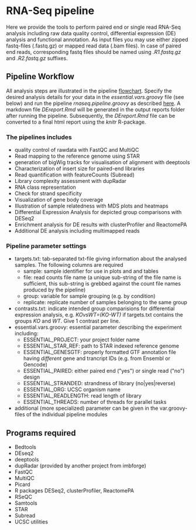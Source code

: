 # RNA-Seq pipeline
Here we provide the tools to perform paired end or single read RNA-Seq analysis including raw data quality control, differential expression (DE) analysis and functional annotation. As input files you may use either zipped fastq-files (.fastq.gz) or mapped read data (.bam files). In case of paired end reads, corresponding fastq files should be named using *.R1.fastq.gz* and *.R2.fastq.gz* suffixes.


## Pipeline Workflow
All analysis steps are illustrated in the pipeline [flowchart](https://www.draw.io/?lightbox=1&highlight=0000ff&edit=_blank&layers=1&nav=1&title=NGSpipe2go_RNAseq_pipeline.html#R7R1Zk5s489e4Knmwi%2Ft4nDOz2WSyO5OtbPYlJZCw%2BYLBATzXr%2F90AOYQNtgY8Ex2UjuDACG1Wn13ayJfLJ8%2BhGC1%2BBxA5E0kAT5N5MuJJImKJE3IPwE%2BsxZd11nDPHRh8tCm4d59QUmjkLSuXYiiwoNxEHixuyo22oHvIzsutIEwDB6LjzmBV%2FzqCsxRpeHeBl619ZsL40XSKmrm5sYNcueL5NOGlMzPAvbPeRis%2FeR7fuAjdmcJ0m6SOUYLAIPHXJN8NZEvwiCI2V%2FLpwvkEbCmEGPvXdfczYYcIj9u8sLiRdX%2F%2FXT3%2FOR9Xj7NbwX7r3%2FtaTa4%2BDmFBYIYNMllEMaLYB74wLvatJ7T%2BSLSrYCv%2FrdertLn52CFWzZvfQoC3HApksdQHD8nKw%2FWcYCbFvHSS%2B6iJzf%2Bl3Q4U5Or77k7l0%2FJt%2BjFc3rhx%2BFz7iVy%2BT1%2Fb%2FMavUrfi%2BIw%2BJmtM16H8yooE%2BhGwTq0E7g82Ld%2F339bf1xfvvz39Y%2Bv19%2Bjh%2F%2BmcoIgMQjnKN7yoJIAmkA394lkqT6gYInwGPEDIfJA7D4UERMk%2BD3PntssNP4jWWv%2But8IH53FrRF7D4s76%2Fbm%2FvrHy8003XgPwFsnn5pImodncA7dB%2FJFz5379Ib2a01Q9Dyk6J9d4r%2FmyW%2F6mhWWW%2FDAaF9pawnPcqvvAQt559lWugi8IKQPydf0P%2B6iOYEfJ%2FgkamTcIFpQpBQLKEquHNfz8p1K5CfrNL1D9658Pg8BdDEilJrtYOnaCQbNPRBFKTal21qgn43x4gUEcFNT2IZZDyiM0dNWTEjuGmpCaxLaOjU1dv2Yo1RGQoAXOSKlpIt8CPZwkVl80%2BhzpZGfY6BPB9giGUIBWzIWm8MWRTCr2KJ1gS0v3%2BLLr8K%2F%2F328vrsKlyL8%2BuH5j6l8MIt5SwylIT%2BRlaH4CXeNVfG1LzLy4RmRNPGlTfYv2c2k8dr10uFU8aBAVHpACnkopBDlx9sb9zE4%2B3O%2B%2BvLjW%2FDxXBGnEodJ9I8kXJAcdx0S%2FtgD3LcNk8OcCdMrLEDKjsmNaURBeIYfEJXVE4dXX0iTs%2FMlcH0CP3eFPBfzNtx4vp2Ns68Wm5mYsO9AuplO0ku0An5FHCk3ALLublz6TuiDCP2apbCYYQEkeHjOfypdqbQFqMCWFc1GpiVA3QKCaiqm4uiOo5qaIAlT2wRQRbbqiFDSZR0auqBrjgUdVRUECymKAnUgI6vwkUWInMJnFnFMVOczgkjS9dyNF2trhmUQfOEuLSfACIz%2FvP1wT4YuzQN8YXmBRdANRDHCq3idTirCf9%2FdnuF54j92T5iBrfa5FCcAB08qQOdiE2%2B5apCsLEKOBvWmlCK5MbDw27m9JAkQOa7vUh1CEt5Z5M771ptr1PP2AgAjSgujFbIpNZQEOlFiNQng2iMod%2FrzQ1GEGYwLCLkGPswmNyXTdh0sP1AmBDDNJ%2Fttjwl3gINPyF7HBN45HKwZSb3%2B1YXaYooFtcWoai2yztFaROlYOq6yW3jButuK%2FInp6gpreWTyTBZJRUAjbchshwoXXFu5eGMYihWQpcDJQyxtayyKJN%2F7K3AptiUfm0pqYcH0YgeB40RYRCovQjboA2wP5pCaRvr394LWsUvTKOgZG7WjB3VSa6o5DKU4bBt1rXWpSvGs4IkQPNefM5JnBSFE4RQ34wsmIyX7ghJEAW8CNbuTN%2BKT2xNJRgr5yZ5YAQizvqVt%2FKMiw%2FDEFb4waWNyG2LpK5rFTwVLWVmGhKYGRV2Fmg5EYAiKaIgSFiNFxZIMgGQw1R1bMETTAVARJB0CSVJkU9ZsQVRtLGealiqogoNFxkFkyNp5MiCVb2%2BTGGtkwcoi8PlnKn5V0akeV8qsFS0LQLQxduNB2RRZch0KlacylMo9JdXjVWwF8LnSWBEIY1hucdMGvGD405dXVBwB3nPk4lXB%2B1OYMxGMeq6EFPoE6ckSCkwmwM9pYEmcO74VrdgssFQ%2FY1D488tD9O0rnsq7P79Mv319P8vB3eWsRXWU1RausFt9jDRWodAGLh%2Fwzl%2FhSfhYEosYNcM7zs%2BoZhkPxzqhhv2%2FkYGRRt6WIe1s29fItUTecm3gnSUejJhICOepP8NDDnkrwE85HjUGOtT%2Bl5cVHhdujO4xESA9PoZgtY2DtxCRi4Z9WZQ48p5YFfiMo3mB1N%2BSWHNJLF2u0Yhi%2F0Qo%2FGL9j4RTYCpPXGhvR9QqUvZaQUu1DV3XHMlxREUxVUeVbRGopmTqjgMdxZqKGJUtyTItLFxZQFZMXVRUJBkOhIajiwKybSQpUB1G0KqZJQMQn7n9FrJaCVkRlom8zGSyN6Nzy%2F1RYaS1zNGaQ2Pe1eHgQwSgjbc2oSekZzYHISd3vlv77q81xYa1NcXUlawNIReU2cDg%2FbYpH0tMmTP5rysozHPiJJGqHTLbApr0ObkQrTwszcSdLnPWJaGXR5pUO%2Fltu5wi5RhoIticoMCXBSPuEvjEPYQBfJmTB1oIgZLxWwhsLgSmRuSTEQJXXM69xMPHGjJlzsJqI%2Fex9indQeSelruHkT6eJrvqjLJnn%2Fk9dkl3f22cYzx3SUUM4VKdVbltUXlqr6ky8kBuGnxR9ZwKuW3l08x3NHsAYdTArWxZqmBAKIuyqEhYaIVAFIGlSw6CyNEgmiITmhDaClINBe9QoBu6ZGL6AQSkmo4sQQgVU5Hso0uqmYdvI6funC0DWd1jjWXXRONogybHQYoSR12FwYMLCYLnfYY8ZN%2FKYukIKHRv8YsFIBVmzvkue43MleubFN4Fq3jWXjrLgXMnl5a2c%2Bnx8eMs6WEXPzb11mR5f3bMi%2F3p1W2ZfnC0fkuluIrFDo7nt5R%2B%2By0369W%2F%2FMPHBimNhE6wQUv3T9oFk%2BiStzZIUe3IKMYviErJ6spmXOnoLAzBc%2B6xFXkg2jJgVeMOuHZcpefTcW2Qm42gW1TnxU6MUZ60A99x5%2BuQ5mzkg454tq1RiJCgkVSGBflZ6K1mPiFltZLZdCOdQfRAMvquGUBIO3lsxi5rBTL%2BQ7XiWI0dkRt%2BGfKnXydB9wGSVYjA0sKiay08OE%2FsYVftSQbtEav4xukg8OpBWbpbC8aq2NkCywYT%2BCsNNOqTUKTHIPxJAghp3z6YU%2Bl7m9zNazukIUSM5UUtvvuuuwFiQIC1RxiYm4wggWXkrcOCF4BELrjEuOoH5HEfISIo4cXb%2FRGCv0noY5LTlXbrBTbRvXIL2Ghe7ydpiCfvLkfNyihF9iJBeGKCwQNImBFWusji%2F0SI4OQGMFg%2BjV1%2FHu2MsihpX6NWplRZ52gBHDVA1EoSWmfu7DSgcUDVSWkLxVenOnGT1MXqQgyapD6MMtVVLlnjZDLtKDpYW41HF4wC1kmatlXjKT8vG%2BohGs8uA3mmKVyDKP77gkoBTWzTv9aYCMfPkyTijhJ%2F6isMwSOFKU0iIPPAktPPZHN0aX3Fj%2BH%2FO%2FjGL3vGmjN5a6exjiFRrbGORyZLPCfx33%2BiV5eyVsNpaJZ20rEw4eT1HcSE1DJuyZzUeo1DUTWhHssPMOnxU2sPJn49kbrjkSylIclSjmM2akuylFIOvpxYmepIVuV5xZwcQLKaodWOPArkWcHjb5Saqp3XbekEpRRVOj6K7CgO9BtFEqpjjhNFxD5QZHvdhzeCIsd2U6hiaWlTZ1LH3oUKI9J6YESpQjL%2B0iGd1nlpTF06V8MOK%2BazPd7rJDZ8ppNnF6xTaZdS3sdy68OQFE3rh6QoRrckhWsw0oekKCNztXeHmnLncs6eQYmZWeX%2B69ldY4vLHUrcKqsVDTs%2Fom0lc3JFGKjtjStKDqzHNK4ct4SDlNZrGMiYwodt1ciPF2t6T1ZL2EQGlKgHiTXIQTkJNShapwgUy6HkSxdCSlxKC7JpuUvAIE9qygnSipI04J3t%2FITe4mGp5%2FgfBt0FIRfqJfGIqefi5hr%2FI4%2BH8UXg466BS1cWYWx9RFE8qVZA7AAHZIN8vIAFSgUJuH4dWWmNBA1XvL6YwG5fLy2cknh8hT2CT76s49Wa5sMEHiQoc1ahYfjmL3ucoSeZuzLIpuEynyXL6dmMu0n05%2BEpF3mETUt4XoOl6xFcu0HeAyK9TvpwX%2BpKsSirrKrN8HwPYtcQz%2FWR4blQQfUQRWsvHmmcVT5zLdo2nGN8HLqOg8Is9Bs9rTCsIlYErAq1Xob04QsZiB%2B69mKJ%2FM33x7vVj7CtVaEqw3C39dGS7FN9e8Tb2gvmI93TeGTTlGXZgedhYZHGCDH2hYC9mGyCcl49MityjzwqejGMp2vBVeX%2FxPnl8i5a3vijO22gnaq%2Bs%2F4vvko%2BScTpxICCQpdm0dxnCetdK%2FBpqPlOBd4czJS4ddyjIW1VyTxERIEaKXXbN7nw8opNa3a3hPleKzmF0BINZDuSbkuOYQFoObZkAmSqOhJMQZyKliWZJoIahrJsAMG0LUMVBc2EDrB1UVQUAxi6WvzIMXIKabQw%2Fp0t13W0cP3nH6wK7Q%2FWjDffDxZleV0HAQa90t22IdxtY9d5CzSj48fDmC2Qt0JhNLvbtlJANGwk6tAwdFs2bVGWbVWWoQmRIUBoy1PbkgQJiQCJoi7aUHdMVdaBaMqGZTqKSRZMEnTdGuFK7QBFumT8x8Yafv8XHiim9BmFIXQoJIDMlwKmksssh0FZkO%2FnACsMhFBTDBVYGQ%2FM1mMiz9jrKKZdbaq8bXI5cwHHeHmjBSZ%2BWc2zNIR6z6Di16fUa5wqtPygZFk6nEfyg78OL6%2BQl5gSo2L%2FIlPy4Y28dFS%2F%2FJHiwDixpsX0wTRwa5cTrcOwU9cnhoOnFRUz%2FbixNwQSarBkhIZYhylNSLO%2FWWAqDUf1XCsECSIf3V1Smkxrz4nSV1jqccNQZXFYzwmfEh2evzwcJSq5%2F9uSpQMokToMJWoaIdQhJao0RGuLhLFLWLaLn1eIr0W19N5SKy2rGsbK02LaQYSZ5xXqh0SVJ9WeRqmvg0aZI6RRqRNx%2FKFkYzhqTGlaHF4Z7KwxbnSPNuQin1p0T%2BNFlo8TeNY6XiylF1n61o7cidLz6mG5E425XcIHfjC34aFczEEgXof9srD2nEs7Sc5VjkuS1RFyrh3VgcYRVju6XNbUXrOTuKXVecYTulhpsMDygljHyEnlhwjKNt7btDar5c6%2FufM%2Bkkjx0O1k6O2Jiv4qiIpqGrOqd3VwsiKfAlnpVNwxBhN3DqUIH778uMrCbRpv902ETtHin6u6PUe09E4fokVhDu1pgfE6aMHA5rvzG1G8mL%2B4yvJGhnfXcPnpCU5PpvrgcKa646Rx7jTVZTFm%2FZnq4Hp1ByAI9%2FIW4Jdp%2FfckOpEKG33QFvzdkAy6PVkxT5KslC1uysD5FPzSPIcnb55caZ4CheqSAqlNA7lGWppH3WGrGao0DxGAzgP4jPUrqTHJC1NTTaqTCeSvRJwiH0T%2BnMRb9EH6yCfJYRh4MFJr8qfmz6I%2FXfKnjtFsIw9anOfkHA6Nk6CNnpSzZkzuZCowjcLh0DideJwOB0XbzsSGcjhcXv24vLpHv5pzsMstSUUbS0EvojvCv9tzLuV1JEIr8rCca6tFfDTB99W8ojgE9s%2BRxt4z4zqZcjLIxOD24EaksGOUqMdvMWWOawk%2FWp4RP1bt1YcINMhGasHUj37MRqnas14%2BHaPxMRumVOior2M29OKxGeM4ZsMY9TEbd4gKHzbRlT8gP1jy3ZoNSWT%2FeVW0tgw5CB6iJ5o0Oi9Mopzlk0VwCLSWv0vpP%2F3GPHb6Ti%2BpJIxsStAnuSL5OvP0rPtdh6vtdeDXqEvO62K15LyYRjUWsjuEDvgUfwcPXnI%2BoyFvt%2BQ8P1N5e13L3u3aRVNPJkb0LVMMlOFscoIYucsmjivD2ayvPURPSucQfit4IiefUzgS%2Bm4FIdaQprg54wH156ZbWBeZUyxMVSoZKeQneyI7EJ3clrbxjpzhIUmHpWi5XRt7a%2Be%2FM5AU6yPhX%2B8wiuNVY7UmWF5nMak4zdX8iQWF8P3mGksO1FaT1XxhSViAohrvyACWt5WL%2B4hitIryJ8M0Odv7WKePt%2Bz%2FjQxs0upo81M4qdxMi4emibMm5xyF1OLUuWjFNwEMWgN0P89M5%2By6Sx4simqVCQ96dnkzHpyNexBL5x9%2Bkyoj4BGCGIzT0klPiJlsSv%2B9e3FXKwTfbxtZLzqtD5YshQJzwweiu1LHBjPDroDLuC9KRKGmNQ16HH8ElisPibM7cUZhPJu%2FjHuc0h7jPGnTdslgkF7urAZxNHtB6kgasdOGlFcuFBEZESmzwHJSKvD4plwzvIrM%2FRaAO%2FnC7HqfoRSpH3l3vEznhxQdmsxAqzHdJUWemgYsJAAhHJ3Zqikvx3v7JwweWSlUViyJjProWZJJPSkyg9aRC2Ye%2FqcbuaArVYLRZ%2BTCjfDRWdwasfewuLNub%2B6vf7zcTOsDFyqoRegsl4%2BUDUwKj118QnMiPm5Ql3VXYRdWLbtI6sbnFolb451wiVJTpdR8bWl5HlYUSWYnnEQuchK5ghdKGq%2FJcwMcwki4SCBXkIAeRj%2FZlHNt4EbZveW6AJ1Rio8wqluK50Epe7Y7A90hXmOtLEPm7K0pNDeNFK48BQNrFESBsyLyK1fxbrM4g8uKewqIbYxxR0CuzNiRxy6Fh13qkbCrT4%2FmVvR%2Buw5NLlhO0BOVGMOvmVNly3Z8a16nrcB4s26V0Q5sQH9PByym7NvhyS88DtPFgT5cSjbkOScuM%2BdfByVb2Cij2N6AhauMnKJYPW6KL%2F9oR8LO%2BuM6Mkv5HzEGp50PbN8Y0el6riOaaJggW1aX%2BdUql2UhVpOaLeLRtMuqmf2S5fxSsxNiQZOQJMETGYMXl0HDMN7QkvEsy%2BnBvgXfiHn4knEtyydT36K7HL1qgGHtyuZNzd9N7%2BNX948r6%2F7%2BKXgOnj9%2B%2F%2FLPtKmlOT2OaOjM83Isr1zIJN%2F5vKL1k3meHDpEbRyfyDFJjat4Batnuh7RT%2FIJesKSgNEvF2uWNKYSyBFt4ks3ImoN8FGwJtfJrKjFLbONS1zreD2ynZxxvJyQrgvDFvzipipzzC0Dxy23oo34IgsnLtPLtod17%2BmJ42Js05zm1H8yksR1aWTVWTrEhhL3lPtHhqHz1o3iQbspi%2BOytOrx72ViVpal9y5C1UxcS%2FW0V4iZJTo1MJniQ38oKrVt1I1cBuvQez4nKdco3s30N%2FjCrmKWlS1fTs2WkG8uJSi6XDoBO9uoBd2oKibIegc%2BGf5yH17A5IhFuqS21UFbVQhstJn62SQ1qkm5HKB5nJRmXSyqQJrZjwr0ee3F7t8XzYOA1sslCAkKSQJ%2BLYvX26Hf4CHMQm8184n7rFbHmW70HIgekFdQc1gx4yUZ7y97W8hPPbqcnFJTjvjhHXnWp1KzNauv1nlZDT0I6UjbGcULbsQSvcxBnSL7eebfTA11E0m%2Bpv9xaVbePq6VaViRT%2BWtf7jTK4381JkK5yGALl7%2BUjNGM5IOQingnCSHpMR0ASCllQKPIXaAT6YszLRiLQRFUbKmPAtUjZnICRkSDXV2LEYo1aeC1CFSbQwLfWvtlVu8zJb%2Fd9ksTA9i9AKW1sfCGWmJQY9Roi2Y6VWi7DctyZESJO6apUNEZFWjuOhh2NbDPxf3hM6mRRoEjBiPzANRrMCz79B%2BrYEfk2PldhfF2dbbp%2FQkOhom5BEhgfG%2FCEXRshg0tHVU9MQomjJF14BUxcJvFwa3o4sPrAQkc%2BrmSkQ2evme5lOkggOCPqIDwbt%2BTQ7iYyeUW6Tjz5f3OZRhqZ4LBGK81vsvyraqYO8ur95POGXEk3MB6cgoMoMo3n8EV7tLlmf5r3t%2B4gxCWoEDeMVPuL7trSHbJ5TRp%2BkKdC%2B2%2FR5urBKAHYzkcBdQIi4M6wAySwGhilgNC5BEns9uj7hGfImlsDgvmuJpLT4HkEidV%2F8H). Specify the desired analysis details for your data in the *essential.vars.groovy* file (see below) and run the pipeline *rnaseq.pipeline.groovy* as described [here](https://gitlab.rlp.net/imbforge/NGSpipe2go/-/blob/master/README.md). A markdown file *DEreport.Rmd* will be generated in the output reports folder after running the pipeline. Subsequently, the *DEreport.Rmd* file can be converted to a final html report using the *knitr* R-package.


### The pipelines includes
- quality control of rawdata with FastQC and MultiQC
- Read mapping to the reference genome using STAR
- generation of bigWig tracks for visualisation of alignment with deeptools
- Characterization of insert size for paired-end libraries
- Read quantification with featureCounts (Subread) 
- Library complexity assessment with dupRadar
- RNA class representation
- Check for strand specificity
- Visualization of gene body coverage
- Illustration of sample relatedness with MDS plots and heatmaps
- Differential Expression Analysis for depicted group comparisons with DESeq2
- Enrichment analysis for DE results with clusterProfiler and ReactomePA
- Additional DE analysis including multimapped reads


### Pipeline parameter settings
- targets.txt: tab-separated txt-file giving information about the analysed samples. The following columns are required 
  - sample: sample identifier for use in plots and and tables
  - file: read counts file name (a unique sub-string of the file name is sufficient, this sub-string is grebbed against the count file names produced by the pipeline) 
  - group: variable for sample grouping (e.g. by condition)
  - replicate: replicate number of samples belonging to the same group
- contrasts.txt: indicate intended group comparisions for differential expression analysis, e.g. *KOvsWT=(KO-WT)* if targets.txt contains the groups *KO* and *WT*. Give 1 contrast per line.  
- essential.vars.groovy: essential parameter describing the experiment including: 
  - ESSENTIAL_PROJECT: your project folder name
  - ESSENTIAL_STAR_REF: path to STAR indexed reference genome
  - ESSENTIAL_GENESGTF: properly formatted GTF annotation file having *different* gene and trancript IDs (e.g. from Ensembl or Gencode)
  - ESSENTIAL_PAIRED: either paired end ("yes") or single read ("no") design
  - ESSENTIAL_STRANDED: strandness of library (no|yes|reverse)
  - ESSENTIAL_ORG: UCSC organism name
  - ESSENTIAL_READLENGTH: read length of library
  - ESSENTIAL_THREADS: number of threads for parallel tasks
- additional (more specialized) parameter can be given in the var.groovy-files of the individual pipeline modules 


## Programs required
- Bedtools
- DEseq2
- deeptools
- dupRadar (provided by another project from imbforge)
- FastQC
- MultiQC
- Picard
- R packages DESeq2, clusterProfiler, ReactomePA
- RSeQC
- Samtools
- STAR
- Subread
- UCSC utilities
